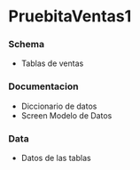 # PruebitaVentas1
### Schema
- Tablas de ventas
### Documentacion
- Diccionario de datos
- Screen Modelo de Datos
### Data
- Datos de las tablas